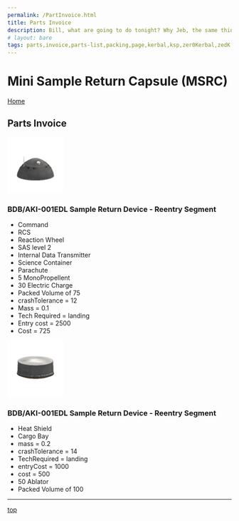 ```yaml
---
permalink: /PartInvoice.html
title: Parts Invoice
description: Bill, what are going to do tonight? Why Jeb, the same thing we do every night, Take over the world!
# layout: bare
tags: parts,invoice,parts-list,packing,page,kerbal,ksp,zer0Kerbal,zedK
---
```


<!-- PartInvoice.md v1.1.3.1
Mini Sample Return Capsule (MSRC)
created: 01 Feb 2022
updated: 30 Mar 2022 -->
<script src="https://kit.fontawesome.com/0ea5493613.js" crossorigin="anonymous"></script>
<i class="fa fa-gear fa-spin fa-3x" style="color: firebrick"></i>
# Mini Sample Return Capsule (MSRC)

[Home](/index)

## Parts Invoice

<!-- ![Reentry Segment](/GameData/MiniSampleReturnCapsule/Parts/@thumbs/msrc-parachute_icon.png) -->
<img src="https://raw.githubusercontent.com/zer0Kerbal/MiniSampleReturnCapsule/master/GameData/MiniSampleReturnCapsule/Parts/%40thumbs/msrc-parachute_icon.png" alt="Reentry Segment" width="25%" height="25%" />

### BDB/AKI-001EDL Sample Return Device - Reentry Segment

* Command
* RCS
* Reaction Wheel
* SAS level 2
* Internal Data Transmitter
* Science Container
* Parachute
* 5 MonoPropellent
* 30 Electric Charge
* Packed Volume of 75
* crashTolerance = 12
* Mass = 0.1
* Tech Required = landing
* Entry cost = 2500
* Cost =  725

<!-- ![Cargo Bay](/GameData/MiniSampleReturnCapsule/Parts/@thumbs/msrc-cargoBay_icon.png) -->
<img src="https://raw.githubusercontent.com/zer0Kerbal/MiniSampleReturnCapsule/master/GameData/MiniSampleReturnCapsule/Parts/%40thumbs/msrc-cargoBay_icon.png" alt="Cargo Bay" width="25%" height="25%" />

### BDB/AKI-001EDL Sample Return Device - Reentry Segment

* Heat Shield
* Cargo Bay
* mass = 0.2
* crashTolerance = 14
* TechRequired = landing
* entryCost = 1000
* cost = 500
* 50 Ablator
* Packed Volume of 100

---

[top](#Parts-Invoice)
<!-- this file CC BY-ND 3.0 Unported by zer0Kerbal>
